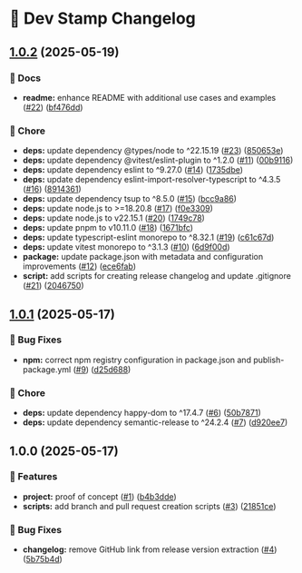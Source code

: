 # 💮 Dev Stamp Changelog

## [1.0.2](https://github.com/antoinezanardi/dev-stamp/compare/v1.0.1...v1.0.2) (2025-05-19)

### 📖 Docs

* **readme:** enhance README with additional use cases and examples ([#22](https://github.com/antoinezanardi/dev-stamp/issues/22)) ([bf476dd](https://github.com/antoinezanardi/dev-stamp/commit/bf476dd44fa2064228afb30947505c7e402d7861))

### 🧹 Chore

* **deps:** update dependency @types/node to ^22.15.19 ([#23](https://github.com/antoinezanardi/dev-stamp/issues/23)) ([850653e](https://github.com/antoinezanardi/dev-stamp/commit/850653e5533715fe8a4fba425e57a25839a68c98))
* **deps:** update dependency @vitest/eslint-plugin to ^1.2.0 ([#11](https://github.com/antoinezanardi/dev-stamp/issues/11)) ([00b9116](https://github.com/antoinezanardi/dev-stamp/commit/00b9116b56024044371df74715209089b509e453))
* **deps:** update dependency eslint to ^9.27.0 ([#14](https://github.com/antoinezanardi/dev-stamp/issues/14)) ([1735dbe](https://github.com/antoinezanardi/dev-stamp/commit/1735dbe3495391062032eb9614719ffa32150a4a))
* **deps:** update dependency eslint-import-resolver-typescript to ^4.3.5 ([#16](https://github.com/antoinezanardi/dev-stamp/issues/16)) ([8914361](https://github.com/antoinezanardi/dev-stamp/commit/89143619597801b72c412b7268eb4e4cc90588cc))
* **deps:** update dependency tsup to ^8.5.0 ([#15](https://github.com/antoinezanardi/dev-stamp/issues/15)) ([bcc9a86](https://github.com/antoinezanardi/dev-stamp/commit/bcc9a864375b7a705cb534d59bd9328eecd6014a))
* **deps:** update node.js to >=18.20.8 ([#17](https://github.com/antoinezanardi/dev-stamp/issues/17)) ([f0e3309](https://github.com/antoinezanardi/dev-stamp/commit/f0e33096bf2c3ce230afc79e4c2bcb590fa0589c))
* **deps:** update node.js to v22.15.1 ([#20](https://github.com/antoinezanardi/dev-stamp/issues/20)) ([1749c78](https://github.com/antoinezanardi/dev-stamp/commit/1749c783aa15c524e3e83ee43fc96d4a4700ab8d))
* **deps:** update pnpm to v10.11.0 ([#18](https://github.com/antoinezanardi/dev-stamp/issues/18)) ([1671bfc](https://github.com/antoinezanardi/dev-stamp/commit/1671bfc8ef887ea6e6cc114cba25c706060e0481))
* **deps:** update typescript-eslint monorepo to ^8.32.1 ([#19](https://github.com/antoinezanardi/dev-stamp/issues/19)) ([c61c67d](https://github.com/antoinezanardi/dev-stamp/commit/c61c67d7db34d66a90e52df19e2f9a9febd1cdfd))
* **deps:** update vitest monorepo to ^3.1.3 ([#10](https://github.com/antoinezanardi/dev-stamp/issues/10)) ([6d9f00d](https://github.com/antoinezanardi/dev-stamp/commit/6d9f00da17fce141e3aa889ecad4dfda0a227a55))
* **package:** update package.json with metadata and configuration improvements ([#12](https://github.com/antoinezanardi/dev-stamp/issues/12)) ([ece6fab](https://github.com/antoinezanardi/dev-stamp/commit/ece6fab2e5466f2f16e89abfcec305b4833f5677))
* **script:** add scripts for creating release changelog and update .gitignore ([#21](https://github.com/antoinezanardi/dev-stamp/issues/21)) ([2046750](https://github.com/antoinezanardi/dev-stamp/commit/204675058f980ad711fca779fce4c6957608501b))

## [1.0.1](https://github.com/antoinezanardi/dev-stamp/compare/v1.0.0...v1.0.1) (2025-05-17)

### 🐛 Bug Fixes

* **npm:** correct npm registry configuration in package.json and publish-package.yml ([#9](https://github.com/antoinezanardi/dev-stamp/issues/9)) ([d25d688](https://github.com/antoinezanardi/dev-stamp/commit/d25d68843b594814c36285ff80ef9da881021699))

### 🧹 Chore

* **deps:** update dependency happy-dom to ^17.4.7 ([#6](https://github.com/antoinezanardi/dev-stamp/issues/6)) ([50b7871](https://github.com/antoinezanardi/dev-stamp/commit/50b787152d0c12bbbe1263e0ea7e4ec1df072c0f))
* **deps:** update dependency semantic-release to ^24.2.4 ([#7](https://github.com/antoinezanardi/dev-stamp/issues/7)) ([d920ee7](https://github.com/antoinezanardi/dev-stamp/commit/d920ee72d5cda3701808f8ffbab32c11a90ee849))

## 1.0.0 (2025-05-17)

### 🚀 Features

* **project:** proof of concept ([#1](https://github.com/antoinezanardi/dev-stamp/issues/1)) ([b4b3dde](https://github.com/antoinezanardi/dev-stamp/commit/b4b3dde594f0a3fa24032b66defc5b2baadb54ce))
* **scripts:** add branch and pull request creation scripts ([#3](https://github.com/antoinezanardi/dev-stamp/issues/3)) ([21851ce](https://github.com/antoinezanardi/dev-stamp/commit/21851ced40ecd81ccc01a98021c919647c0d0e4a))

### 🐛 Bug Fixes

* **changelog:** remove GitHub link from release version extraction ([#4](https://github.com/antoinezanardi/dev-stamp/issues/4)) ([5b75b4d](https://github.com/antoinezanardi/dev-stamp/commit/5b75b4d1f5ae147f21c3e81794310e2f87468dbe))
